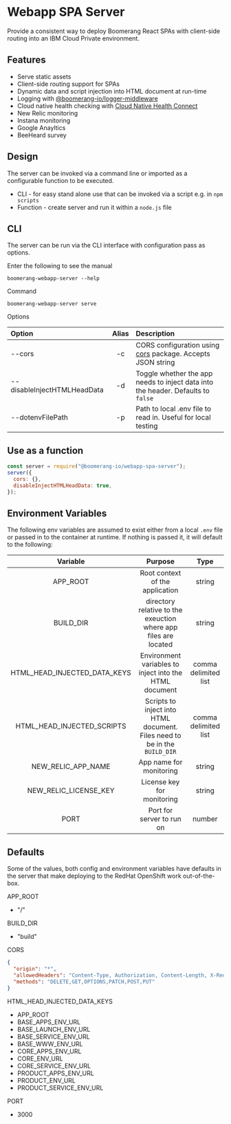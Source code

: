 # Webapp SPA Server

Provide a consistent way to deploy Boomerang React SPAs with client-side routing into an IBM Cloud Private environment.

## Features

- Serve static assets
- Client-side routing support for SPAs
- Dynamic data and script injection into HTML document at run-time
- Logging with [@boomerang-io/logger-middleware](https://github.com/boomerang-io/webapp-packages/src/packages/logger-middleware)
- Cloud native health checking with [Cloud Native Health Connect](@cloudnative/health-connect)
- New Relic monitoring
- Instana monitoring
- Google Anayltics
- BeeHeard survey

## Design

The server can be invoked via a command line or imported as a configurable function to be executed.

- CLI - for easy stand alone use that can be invoked via a script e.g. in `npm scripts`
- Function - create server and run it within a `node.js` file

## CLI

The server can be run via the CLI interface with configuration pass as options.

Enter the following to see the manual

```shell
boomerang-webapp-server --help
```

Command

```shell
boomerang-webapp-server serve
```

Options

| **Option**                  | **Alias** | **Description**                                                                                  |
| :-------------------------- | :-------: | :----------------------------------------------------------------------------------------------- |
| --cors                      |    -c     | CORS configuration using [cors](https://www.npmjs.com/package/cors) package. Accepts JSON string |
| --disableInjectHTMLHeadData |    -d     | Toggle whether the app needs to inject data into the header. Defaults to `false`                 |
| --dotenvFilePath            |    -p     | Path to local .env file to read in. Useful for local testing                                     |

## Use as a function

```javascript
const server = require("@boomerang-io/webapp-spa-server");
server({
  cors: {},
  disableInjectHTMLHeadData: true,
});
```

## Environment Variables

The following env variables are assumed to exist either from a local `.env` file or passed in to the container at runtime. If nothing is passed it, it will default to the following:

|         **Variable**         |                                **Purpose**                                |       **Type**       |
| :--------------------------: | :-----------------------------------------------------------------------: | :------------------: |
|           APP_ROOT           |                      Root context of the application                      |        string        |
|          BUILD_DIR           |      directory relative to the exeuction where app files are located      |        string        |
| HTML_HEAD_INJECTED_DATA_KEYS |          Environment variables to inject into the HTML document           | comma delimited list |
|  HTML_HEAD_INJECTED_SCRIPTS  | Scripts to inject into HTML document. Files need to be in the `BUILD_DIR` | comma delimited list |
|      NEW_RELIC_APP_NAME      |                          App name for monitoring                          |        string        |
|    NEW_RELIC_LICENSE_KEY     |                        License key for monitoring                         |        string        |
|             PORT             |                         Port for server to run on                         |        number        |

## Defaults

Some of the values, both config and environment variables have defaults in the server that make deploying to the RedHat OpenShift work out-of-the-box.

APP_ROOT

- "/"

BUILD_DIR

- "build"

CORS

```json
{
  "origin": "*",
  "allowedHeaders": "Content-Type, Authorization, Content-Length, X-Requested-With",
  "methods": "DELETE,GET,OPTIONS,PATCH,POST,PUT"
}
```

HTML_HEAD_INJECTED_DATA_KEYS

- APP_ROOT
- BASE_APPS_ENV_URL
- BASE_LAUNCH_ENV_URL
- BASE_SERVICE_ENV_URL
- BASE_WWW_ENV_URL
- CORE_APPS_ENV_URL
- CORE_ENV_URL
- CORE_SERVICE_ENV_URL
- PRODUCT_APPS_ENV_URL
- PRODUCT_ENV_URL
- PRODUCT_SERVICE_ENV_URL

PORT

- 3000
